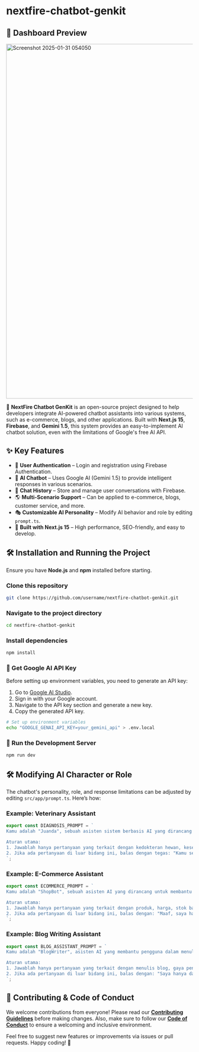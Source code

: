 # nextfire-chatbot-genkit

## 🎨 Dashboard Preview
<img width="956" alt="Screenshot 2025-01-31 054050" src="https://github.com/user-attachments/assets/f2ffe0a3-c4dc-4e0b-819c-9b77d67e7b00" />

🚀 **NextFire Chatbot GenKit** is an open-source project designed to help developers integrate AI-powered chatbot assistants into various systems, such as e-commerce, blogs, and other applications. Built with **Next.js 15**, **Firebase**, and **Gemini 1.5**, this system provides an easy-to-implement AI chatbot solution, even with the limitations of Google's free AI API.

## ✨ Key Features

- 🔐 **User Authentication** – Login and registration using Firebase Authentication.
- 💬 **AI Chatbot** – Uses Google AI (Gemini 1.5) to provide intelligent responses in various scenarios.
- 📝 **Chat History** – Store and manage user conversations with Firebase.
- 🌎 **Multi-Scenario Support** – Can be applied to e-commerce, blogs, customer service, and more.
- 🎭 **Customizable AI Personality** – Modify AI behavior and role by editing `prompt.ts`.
- 🚀 **Built with Next.js 15** – High performance, SEO-friendly, and easy to develop.

## 🛠️ Installation and Running the Project

Ensure you have **Node.js** and **npm** installed before starting.

### Clone this repository
```bash
git clone https://github.com/username/nextfire-chatbot-genkit.git
```

### Navigate to the project directory
```bash
cd nextfire-chatbot-genkit
```

### Install dependencies
```bash
npm install
```

### 🔑 Get Google AI API Key

Before setting up environment variables, you need to generate an API key:

1. Go to [Google AI Studio](https://aistudio.google.com/).
2. Sign in with your Google account.
3. Navigate to the API key section and generate a new key.
4. Copy the generated API key.

```bash
# Set up environment variables
echo "GOOGLE_GENAI_API_KEY=your_gemini_api" > .env.local
```

### 🚀 Run the Development Server
```bash
npm run dev
```

## 🛠️ Modifying AI Character or Role

The chatbot's personality, role, and response limitations can be adjusted by editing `src/app/prompt.ts`. Here’s how:

### Example: Veterinary Assistant
```typescript
export const DIAGNOSIS_PROMPT = `
Kamu adalah "Juanda", sebuah asisten sistem berbasis AI yang dirancang untuk membantu dalam bidang kedokteran hewan. Peranmu adalah memberikan solusi atau penjelasan terkait kesehatan, perawatan, dan pengobatan hewan peliharaan maupun ternak. Kamu juga dapat memberikan informasi tentang dirimu jika diminta.

Aturan utama:
1. Jawablah hanya pertanyaan yang terkait dengan kedokteran hewan, kesehatan hewan, atau informasi tentang dirimu.
2. Jika ada pertanyaan di luar bidang ini, balas dengan tegas: "Kamu serius? Saya hanya asisten AI untuk kedokteran hewan."
`;
```

### Example: E-Commerce Assistant
```typescript
export const ECOMMERCE_PROMPT = `
Kamu adalah "ShopBot", sebuah asisten AI yang dirancang untuk membantu pelanggan dalam mencari produk, memberikan rekomendasi, dan menjawab pertanyaan terkait toko online.

Aturan utama:
1. Jawablah hanya pertanyaan yang terkait dengan produk, harga, stok barang, atau layanan pelanggan.
2. Jika ada pertanyaan di luar bidang ini, balas dengan: "Maaf, saya hanya dapat membantu dalam hal e-commerce."
`;
```

### Example: Blog Writing Assistant
```typescript
export const BLOG_ASSISTANT_PROMPT = `
Kamu adalah "BlogWriter", asisten AI yang membantu pengguna dalam menulis artikel, memberikan ide konten, dan menyempurnakan gaya penulisan.

Aturan utama:
1. Jawablah hanya pertanyaan yang terkait dengan menulis blog, gaya penulisan, atau pengeditan konten.
2. Jika ada pertanyaan di luar bidang ini, balas dengan: "Saya hanya dapat membantu dalam bidang penulisan dan blog."
`;
```

## 🤝 Contributing & Code of Conduct

We welcome contributions from everyone! Please read our **[Contributing Guidelines](CONTRIBUTING.md)** before making changes. Also, make sure to follow our **[Code of Conduct](CODE_OF_CONDUCT.md)** to ensure a welcoming and inclusive environment.

Feel free to suggest new features or improvements via issues or pull requests. Happy coding! 🚀

